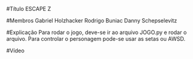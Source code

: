 #Título
ESCAPE Z

#Membros
Gabriel Holzhacker
Rodrigo Buniac
Danny Schepselevitz

#Explicação
Para rodar o jogo, deve-se ir ao arquivo JOGO.py e rodar o arquivo.
Para controlar o personagem pode-se usar as setas ou AWSD.

#Vídeo